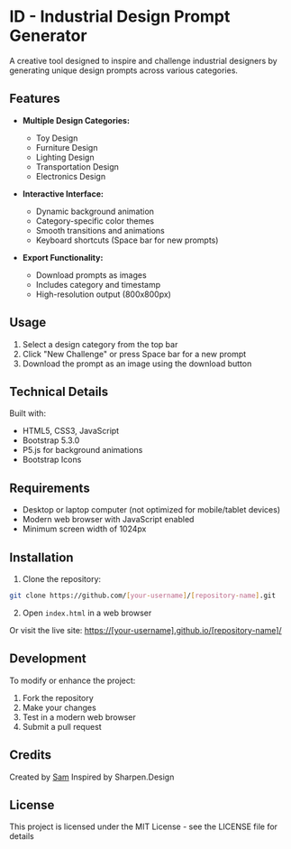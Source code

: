 # ID - Industrial Design Prompt Generator

A creative tool designed to inspire and challenge industrial designers by generating unique design prompts across various categories.

## Features

- **Multiple Design Categories:**
  - Toy Design
  - Furniture Design
  - Lighting Design
  - Transportation Design
  - Electronics Design

- **Interactive Interface:**
  - Dynamic background animation
  - Category-specific color themes
  - Smooth transitions and animations
  - Keyboard shortcuts (Space bar for new prompts)

- **Export Functionality:**
  - Download prompts as images
  - Includes category and timestamp
  - High-resolution output (800x800px)

## Usage

1. Select a design category from the top bar
2. Click "New Challenge" or press Space bar for a new prompt
3. Download the prompt as an image using the download button

## Technical Details

Built with:
- HTML5, CSS3, JavaScript
- Bootstrap 5.3.0
- P5.js for background animations
- Bootstrap Icons

## Requirements

- Desktop or laptop computer (not optimized for mobile/tablet devices)
- Modern web browser with JavaScript enabled
- Minimum screen width of 1024px

## Installation

1. Clone the repository:
```bash
git clone https://github.com/[your-username]/[repository-name].git
```

2. Open `index.html` in a web browser

Or visit the live site: [https://[your-username].github.io/[repository-name]/](https://[your-username].github.io/[repository-name]/)

## Development

To modify or enhance the project:

1. Fork the repository
2. Make your changes
3. Test in a modern web browser
4. Submit a pull request

## Credits

Created by [Sam](http://www.samreddy.work)
Inspired by Sharpen.Design

## License

This project is licensed under the MIT License - see the LICENSE file for details 
